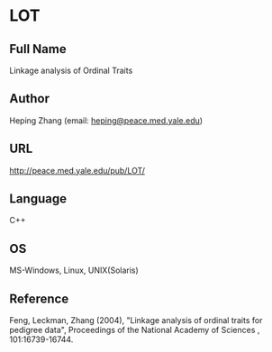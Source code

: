 # LOT

## Full Name
Linkage analysis of Ordinal Traits

## Author
Heping Zhang (email: heping@peace.med.yale.edu)

## URL
http://peace.med.yale.edu/pub/LOT/

## Language
C++

## OS
MS-Windows, Linux, UNIX(Solaris)

## Reference
Feng, Leckman, Zhang (2004), "Linkage analysis of ordinal traits for pedigree data", Proceedings of the National Academy of Sciences , 101:16739-16744.